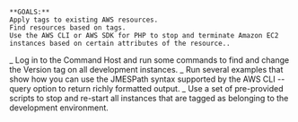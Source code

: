
    **GOALS:**
    Apply tags to existing AWS resources.
    Find resources based on tags.
    Use the AWS CLI or AWS SDK for PHP to stop and terminate Amazon EC2 instances based on certain attributes of the resource..
    
_ Log in to the Command Host and run some commands to find and change the Version tag on all development instances.
_ Run several examples that show how you can use the JMESPath syntax supported by the AWS CLI --query option to return richly formatted output.
_ Use a set of pre-provided scripts to stop and re-start all instances that are tagged as belonging to the development environment.
